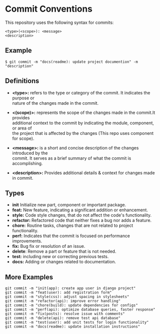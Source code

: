 # Commit Conventions
This repository uses the following syntax for commits:

    <type>(<scope>): <message>
    <description>

## Example
```
$ git commit -m "docs(readme): update project documention" -m "description"
```


## Definitions
- **&lt;type&gt;:** refers to the type or category of the commit. It indicates the purpose or  
nature of the changes made in the commit.

- **&lt;(scope)&gt;:** represents the scope of the changes made in the commit.It provides  
additional context to the commit by indicating the module, component, or area of  
the project that is affected by the changes (This repo uses component for scope).

- **&lt;message&gt;:** is a short and concise description of the changes introduced by the  
commit. It serves as a brief summary of what the commit is accomplishing.

- **&lt;description&gt;:** Provides additional details & context for changes made in commit.

## Types
- **init** Initialize new part, component or important package.
- **feat:** New feature, indicating a significant addition or enhancement.
- **style:** Code style changes, that do not affect the code's functionality.
- **refactor:** Refactored code that neither fixes a bug nor adds a feature.
- **chore:** Routine tasks, changes that are not related to project functionality.
- **perf:** Indicates that the commit is focused on performance improvements.
- **fix:** Bug fix or resolution of an issue.
- **delete**: Remove a part or feature that is not needed.
- **test:** including new or correcting previous tests.
- **docs:** Adding or changes related to documentation.

## More Examples
```
git commit -m "init(app): create app user in django project"
git commit -m "feat(user): add registration form"
git commit -m "style(css): adjust spacing in stylesheets"
git commit -m "refactor(api): improve error handling"
git commit -m "chore(build): update dependencies for configs"
git commit -m "perf(api): optimize database queries, faster response"
git commit -m "fix(posts): resolve issue with comments"
git commit -m "delete(api): remove test api database"
git commit -m "test(user): add unit tests for login functionality"
git commit -m "docs(readme): update installation instructions"
```
